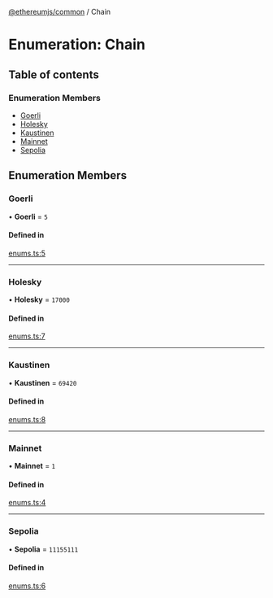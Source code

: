 [@ethereumjs/common](../README.md) / Chain

# Enumeration: Chain

## Table of contents

### Enumeration Members

- [Goerli](Chain.md#goerli)
- [Holesky](Chain.md#holesky)
- [Kaustinen](Chain.md#kaustinen)
- [Mainnet](Chain.md#mainnet)
- [Sepolia](Chain.md#sepolia)

## Enumeration Members

### Goerli

• **Goerli** = ``5``

#### Defined in

[enums.ts:5](https://github.com/ethereumjs/ethereumjs-monorepo/blob/master/packages/common/src/enums.ts#L5)

___

### Holesky

• **Holesky** = ``17000``

#### Defined in

[enums.ts:7](https://github.com/ethereumjs/ethereumjs-monorepo/blob/master/packages/common/src/enums.ts#L7)

___

### Kaustinen

• **Kaustinen** = ``69420``

#### Defined in

[enums.ts:8](https://github.com/ethereumjs/ethereumjs-monorepo/blob/master/packages/common/src/enums.ts#L8)

___

### Mainnet

• **Mainnet** = ``1``

#### Defined in

[enums.ts:4](https://github.com/ethereumjs/ethereumjs-monorepo/blob/master/packages/common/src/enums.ts#L4)

___

### Sepolia

• **Sepolia** = ``11155111``

#### Defined in

[enums.ts:6](https://github.com/ethereumjs/ethereumjs-monorepo/blob/master/packages/common/src/enums.ts#L6)
